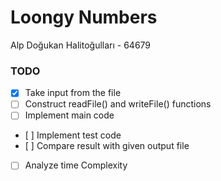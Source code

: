 # Loongy Numbers

Alp Doğukan Halitoğulları - 64679

### TODO
- [x] Take input from the file
- [ ] Construct readFile() and writeFile() functions
- [ ] Implement main code
- [ ] Implement test code
- [ ] Compare result with given output file
- [ ] Analyze time Complexity
